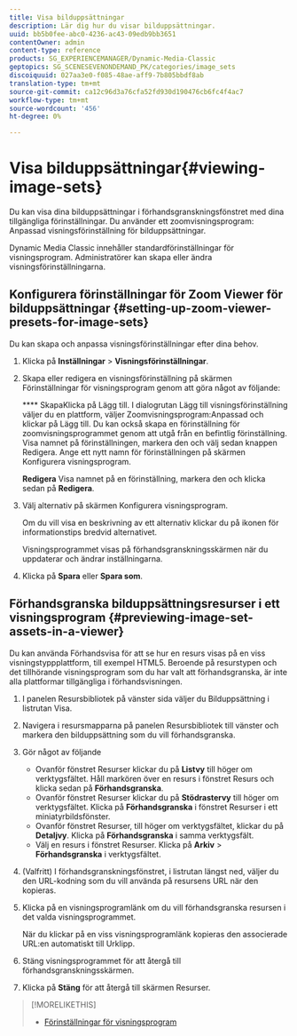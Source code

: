 ```yaml
---
title: Visa bilduppsättningar
description: Lär dig hur du visar bilduppsättningar.
uuid: bb5b0fee-abc0-4236-ac43-09edb9bb3651
contentOwner: admin
content-type: reference
products: SG_EXPERIENCEMANAGER/Dynamic-Media-Classic
geptopics: SG_SCENESEVENONDEMAND_PK/categories/image_sets
discoiquuid: 027aa3e0-f085-48ae-aff9-7b805bbdf8ab
translation-type: tm+mt
source-git-commit: ca12c96d3a76cfa52fd930d190476cb6fc4f4ac7
workflow-type: tm+mt
source-wordcount: '456'
ht-degree: 0%

---
```



# Visa bilduppsättningar{#viewing-image-sets}

Du kan visa dina bilduppsättningar i förhandsgranskningsfönstret med dina tillgängliga förinställningar. Du använder ett zoomvisningsprogram: Anpassad visningsförinställning för bilduppsättningar.

Dynamic Media Classic innehåller standardförinställningar för visningsprogram. Administratörer kan skapa eller ändra visningsförinställningarna.

## Konfigurera förinställningar för Zoom Viewer för bilduppsättningar {#setting-up-zoom-viewer-presets-for-image-sets}

Du kan skapa och anpassa visningsförinställningar efter dina behov.

1. Klicka på **Inställningar** > **Visningsförinställningar**.
1. Skapa eller redigera en visningsförinställning på skärmen Förinställningar för visningsprogram genom att göra något av följande:

   **** SkapaKlicka på Lägg till. I dialogrutan Lägg till visningsförinställning väljer du en plattform, väljer Zoomvisningsprogram:Anpassad och klickar på Lägg till. Du kan också skapa en förinställning för zoomvisningsprogrammet genom att utgå från en befintlig förinställning. Visa namnet på förinställningen, markera den och välj sedan knappen Redigera. Ange ett nytt namn för förinställningen på skärmen Konfigurera visningsprogram.

   **Redigera** Visa namnet på en förinställning, markera den och klicka sedan på  **Redigera**.

1. Välj alternativ på skärmen Konfigurera visningsprogram.

   Om du vill visa en beskrivning av ett alternativ klickar du på ikonen för informationstips bredvid alternativet.

   Visningsprogrammet visas på förhandsgranskningsskärmen när du uppdaterar och ändrar inställningarna.

1. Klicka på **Spara** eller **Spara som**.

## Förhandsgranska bilduppsättningsresurser i ett visningsprogram {#previewing-image-set-assets-in-a-viewer}

Du kan använda Förhandsvisa för att se hur en resurs visas på en viss visningstyppplattform, till exempel HTML5. Beroende på resurstypen och det tillhörande visningsprogram som du har valt att förhandsgranska, är inte alla plattformar tillgängliga i förhandsvisningen.

1. I panelen Resursbibliotek på vänster sida väljer du Bilduppsättning i listrutan Visa.
1. Navigera i resursmapparna på panelen Resursbibliotek till vänster och markera den bilduppsättning som du vill förhandsgranska.
1. Gör något av följande

   * Ovanför fönstret Resurser klickar du på **Listvy** till höger om verktygsfältet. Håll markören över en resurs i fönstret Resurs och klicka sedan på **Förhandsgranska**.
   * Ovanför fönstret Resurser klickar du på **Stödrastervy** till höger om verktygsfältet. Klicka på **Förhandsgranska** i fönstret Resurser i ett miniatyrbildsfönster.
   * Ovanför fönstret Resurser, till höger om verktygsfältet, klickar du på **Detaljvy**. Klicka på **Förhandsgranska** i samma verktygsfält.
   * Välj en resurs i fönstret Resurser. Klicka på **Arkiv** > **Förhandsgranska** i verktygsfältet.

1. (Valfritt) I förhandsgranskningsfönstret, i listrutan längst ned, väljer du den URL-kodning som du vill använda på resursens URL när den kopieras.
1. Klicka på en visningsprogramlänk om du vill förhandsgranska resursen i det valda visningsprogrammet.

   När du klickar på en viss visningsprogramlänk kopieras den associerade URL:en automatiskt till Urklipp.

1. Stäng visningsprogrammet för att återgå till förhandsgranskningsskärmen.
1. Klicka på **Stäng** för att återgå till skärmen Resurser.

>[!MORELIKETHIS]
>
>* [Förinställningar för visningsprogram](application-setup.md#viewer_presets)

